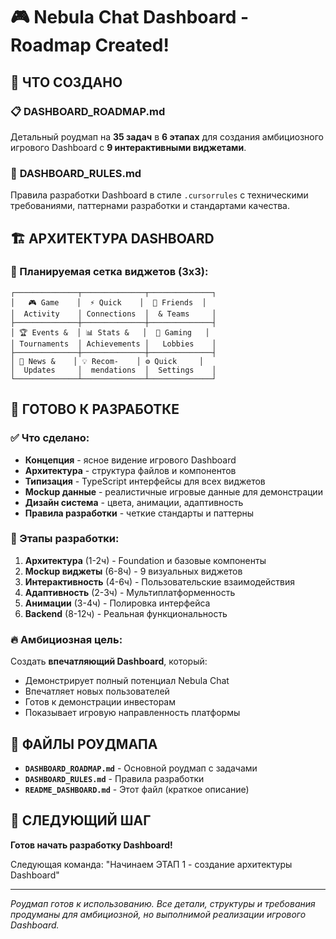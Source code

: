 # 🎮 Nebula Chat Dashboard - Roadmap Created!

## 🎯 ЧТО СОЗДАНО

### 📋 **DASHBOARD_ROADMAP.md**
Детальный роудмап на **35 задач** в **6 этапах** для создания амбициозного игрового Dashboard с **9 интерактивными виджетами**.

### 📏 **DASHBOARD_RULES.md**
Правила разработки Dashboard в стиле `.cursorrules` с техническими требованиями, паттернами разработки и стандартами качества.

## 🏗️ АРХИТЕКТУРА DASHBOARD

### 📐 Планируемая сетка виджетов (3x3):
```
┌──────────────┬──────────────┬──────────────┐
│   🎮 Game    │  ⚡ Quick    │  👥 Friends  │
│  Activity    │ Connections  │  & Teams     │
├──────────────┼──────────────┼──────────────┤
│ 🏆 Events &  │ 📊 Stats &   │  🎯 Gaming   │
│ Tournaments  │ Achievements │   Lobbies    │
├──────────────┼──────────────┼──────────────┤
│ 📰 News &    │ 💡 Recom-    │ ⚙️ Quick     │
│  Updates     │  mendations  │  Settings    │
└──────────────┴──────────────┴──────────────┘
```

## 🚀 ГОТОВО К РАЗРАБОТКЕ

### ✅ Что сделано:
- **Концепция** - ясное видение игрового Dashboard
- **Архитектура** - структура файлов и компонентов
- **Типизация** - TypeScript интерфейсы для всех виджетов
- **Mockup данные** - реалистичные игровые данные для демонстрации
- **Дизайн система** - цвета, анимации, адаптивность
- **Правила разработки** - четкие стандарты и паттерны

### 🎯 Этапы разработки:
1. **Архитектура** (1-2ч) - Foundation и базовые компоненты
2. **Mockup виджеты** (6-8ч) - 9 визуальных виджетов
3. **Интерактивность** (4-6ч) - Пользовательские взаимодействия
4. **Адаптивность** (2-3ч) - Мультиплатформенность
5. **Анимации** (3-4ч) - Полировка интерфейса
6. **Backend** (8-12ч) - Реальная функциональность

### 🔥 Амбициозная цель:
Создать **впечатляющий Dashboard**, который:
- Демонстрирует полный потенциал Nebula Chat
- Впечатляет новых пользователей
- Готов к демонстрации инвесторам
- Показывает игровую направленность платформы

## 📁 ФАЙЛЫ РОУДМАПА

- **`DASHBOARD_ROADMAP.md`** - Основной роудмап с задачами
- **`DASHBOARD_RULES.md`** - Правила разработки
- **`README_DASHBOARD.md`** - Этот файл (краткое описание)

## 🏁 СЛЕДУЮЩИЙ ШАГ

**Готов начать разработку Dashboard!**

Следующая команда: "Начинаем ЭТАП 1 - создание архитектуры Dashboard"

---

*Роудмап готов к использованию. Все детали, структуры и требования продуманы для амбициозной, но выполнимой реализации игрового Dashboard.* 